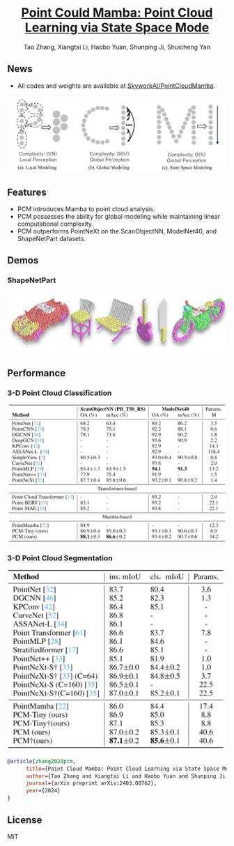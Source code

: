 
<div align="center">

# [Point Could Mamba: Point Cloud Learning via State Space Mode](https://arxiv.org/abs/2403.00762)
Tao Zhang, Xiangtai Li, Haobo Yuan, Shunping Ji, Shuicheng Yan

</div>

## News
- All codes and weights are available at [SkyworkAI/PointCloudMamba](https://github.com/SkyworkAI/PointCloudMamba).

<div align="center">

<img src="https://github.com/zhang-tao-whu/paper_images/blob/master/pcm/pcm-idea.png" width="800"/>

</div>

## Features
- PCM introduces Mamba to point cloud analysis.
- PCM possesses the ability for global modeling while maintaining linear computational complexity.
- PCM outperforms PointNeXt on the ScanObjectNN, ModelNet40, and ShapeNetPart datasets.

## Demos
### ShapeNetPart
<img src="https://github.com/zhang-tao-whu/paper_images/blob/master/pcm/pcm-demo.png" width="800"/>

## Performance
### 3-D Point Cloud Classification
<img src="https://github.com/zhang-tao-whu/paper_images/blob/master/pcm/pcm-exp-1.png" width="600"/>

### 3-D Point Cloud Segmentation
<img src="https://github.com/zhang-tao-whu/paper_images/blob/master/pcm/pcm-exp-2.png" width="500"/>

```BibTeX
@article{zhang2024pcm,
      title={Point Cloud Mamba: Point Cloud Learning via State Space Model}, 
      author={Tao Zhang and Xiangtai Li and Haobo Yuan and Shunping Ji and Shuicheng Yan},
      journal={arXiv preprint arXiv:2403.00762},
      year={2024}
}

```

## License

MiT
